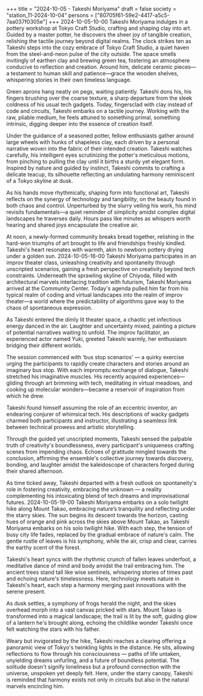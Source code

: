 +++
title = "2024-10-05 - Takeshi Moriyama"
draft = false
society = "station_11-2024-10-04"
persons = ["80705f61-59e2-4417-a5c5-7aa037f0305e"]
+++
2024-10-05-10-00
Takeshi Moriyama indulges in a pottery workshop at Tokyo Craft Studio, crafting and shaping clay into art. Guided by a master potter, he discovers the sheer joy of tangible creation, relishing the tactile journey beyond digital realms.
The clock strikes ten as Takeshi steps into the cozy embrace of Tokyo Craft Studio, a quiet haven from the steel-and-neon pulse of the city outside. The space smells invitingly of earthen clay and brewing green tea, fostering an atmosphere conducive to reflection and creation. Around him, delicate ceramic pieces—a testament to human skill and patience—grace the wooden shelves, whispering stories in their own timeless language.

Green aprons hang neatly on pegs, waiting patiently. Takeshi dons his, his fingers brushing over the coarse texture, a sharp departure from the sleek coldness of his usual tech gadgets. Today, fingersclad with clay instead of code and circuits, Takeshi embarks on a tactile journey. Working with the raw, pliable medium, he feels attuned to something primal, something intrinsic, digging deeper into the essence of creation itself.

Under the guidance of a seasoned potter, fellow enthusiasts gather around large wheels with hunks of shapeless clay, each driven by a personal narrative woven into the fabric of their intended creation. Takeshi watches carefully, his intelligent eyes scrutinizing the potter's meticulous motions, from pinching to pulling the clay until it births a sturdy yet elegant form. Inspired by nature and guided by instinct, Takeshi commits to crafting a delicate teacup, its silhouette reflecting an undulating harmony reminiscent of a Tokyo skyline at dusk.

As his hands move rhythmically, shaping form into functional art, Takeshi reflects on the synergy of technology and tangibility, on the beauty found in both chaos and control. Unperturbed by the slurry veiling his work, his mind revisits fundamentals—a quiet reminder of simplicity amidst complex digital landscapes he traverses daily. Hours pass like minutes as whispers worth hearing and shared joys encapsulate the creative air.

At noon, a newly-formed community breaks bread together, relishing in the hard-won triumphs of art brought to life and friendships freshly kindled. Takeshi's heart resonates with warmth, akin to newborn pottery drying under a golden sun.
2024-10-05-16-00
Takeshi Moriyama participates in an improv theater class, unleashing creativity and spontaneity through unscripted scenarios, gaining a fresh perspective on creativity beyond tech constraints.
Underneath the sprawling skyline of Chiyoda, filled with architectural marvels interlacing tradition with futurism, Takeshi Moriyama arrived at the Community Center. Today's agenda pulled him far from his typical realm of coding and virtual landscapes into the realm of improv theater—a world where the predictability of algorithms gave way to the chaos of spontaneous expression.

As Takeshi entered the dimly lit theater space, a chaotic yet infectious energy danced in the air. Laughter and uncertainty mixed, painting a picture of potential narratives waiting to unfold. The improv facilitator, an experienced actor named Yuki, greeted Takeshi warmly, her enthusiasm bridging their different worlds.

The session commenced with 'bus stop scenarios' — a quirky exercise urging the participants to rapidly create characters and stories around an imaginary bus stop. With each impromptu exchange of dialogue, Takeshi stretched his imaginative muscles. His recently acquired experiences—gliding through art brimming with tech, meditating in virtual meadows, and cooking up molecular wonders—became a reservoir of inspiration from which he drew.

Takeshi found himself assuming the role of an eccentric inventor, an endearing conjurer of whimsical tech. His descriptions of wacky gadgets charmed both participants and instructor, illustrating a seamless link between technical prowess and artistic storytelling.

Through the guided yet unscripted moments, Takeshi sensed the palpable truth of creativity's boundlessness, every participant's uniqueness crafting scenes from impending chaos. Echoes of gratitude mingled towards the conclusion, affirming the ensemble's collective journey towards discovery, bonding, and laughter amidst the kaleidoscope of characters forged during their shared afternoon.

As time ticked away, Takeshi departed with a fresh outlook on spontaneity's role in fostering creativity, embracing the unknown — a reality complementing his intoxicating blend of tech dreams and improvisational futures.
2024-10-05-19-00
Takeshi Moriyama embarks on a solo twilight hike along Mount Takao, embracing nature’s tranquility and reflecting under the starry skies.
The sun begins its descent towards the horizon, casting hues of orange and pink across the skies above Mount Takao, as Takeshi Moriyama embarks on his solo twilight hike. With each step, the tension of busy city life fades, replaced by the gradual embrace of nature's calm. The gentle rustle of leaves is his symphony, while the air, crisp and clear, carries the earthy scent of the forest.

Takeshi's heart syncs with the rhythmic crunch of fallen leaves underfoot, a meditative dance of mind and body amidst the trail embracing him. The ancient trees stand tall like wise sentinels, whispering stories of times past and echoing nature's timelessness. Here, technology meets nature in Takeshi's heart, each step a harmony merging past innovations with the serene present.

As dusk settles, a symphony of frogs herald the night, and the skies overhead morph into a vast canvas pricked with stars. Mount Takao is transformed into a magical landscape; the trail is lit by the soft, guiding glow of a lantern he's brought along, echoing the childlike wonder Takeshi once felt watching the stars with his father.

Weary but invigorated by the hike, Takeshi reaches a clearing offering a panoramic view of Tokyo's twinkling lights in the distance. He sits, allowing reflections to flow through his consciousness — paths of life untaken, unyielding dreams unfurling, and a future of boundless potential. The solitude doesn't signify loneliness but a profound connection with the universe, unspoken yet deeply felt. Here, under the starry canopy, Takeshi is reminded that harmony exists not only in circuits but also in the natural marvels encircling him.
